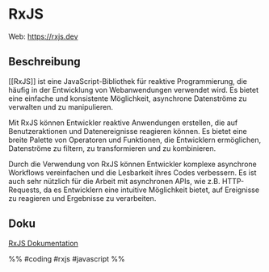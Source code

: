 # RxJS

Web: https://rxjs.dev

## Beschreibung
[[RxJS]] ist eine JavaScript-Bibliothek für reaktive Programmierung, die häufig in der Entwicklung von Webanwendungen verwendet wird. Es bietet eine einfache und konsistente Möglichkeit, asynchrone Datenströme zu verwalten und zu manipulieren.

Mit RxJS können Entwickler reaktive Anwendungen erstellen, die auf Benutzeraktionen und Datenereignisse reagieren können. Es bietet eine breite Palette von Operatoren und Funktionen, die Entwicklern ermöglichen, Datenströme zu filtern, zu transformieren und zu kombinieren.

Durch die Verwendung von RxJS können Entwickler komplexe asynchrone Workflows vereinfachen und die Lesbarkeit ihres Codes verbessern. Es ist auch sehr nützlich für die Arbeit mit asynchronen APIs, wie z.B. HTTP-Requests, da es Entwicklern eine intuitive Möglichkeit bietet, auf Ereignisse zu reagieren und Ergebnisse zu verarbeiten.

## Doku
[RxJS Dokumentation](https://rxjs.dev/guide/overview)






%% #coding #rxjs #javascript %% 